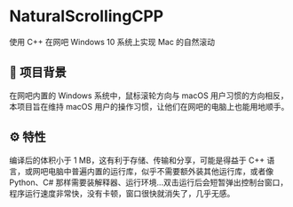 # NaturalScrollingCPP

使用 C++ 在网吧 Windows 10 系统上实现 Mac 的自然滚动

## 🧪 项目背景

在网吧内置的 Windows 系统中，鼠标滚轮方向与 macOS 用户习惯的方向相反，本项目旨在维持 macOS 用户的操作习惯，让他们在网吧的电脑上也能用地顺手。

## ⚙️ 特性

编译后的体积小于 1 MB，这有利于存储、传输和分享，可能是得益于 C++ 语言，或网吧电脑中普遍内置的运行库，似乎不需要额外装其他运行库，或者像 Python、C# 那样需要装解释器、运行环境...双击运行后会短暂弹出控制台窗口，程序运行速度非常快，没有卡顿，窗口很快就消失了，几乎无感。
